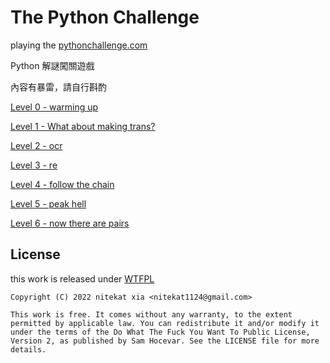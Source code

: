 # The Python Challenge

playing the [pythonchallenge.com](http://www.pythonchallenge.com/)

Python 解謎闖關遊戲

內容有暴雷，請自行斟酌

[Level 0 - warming up](00_warming_up.ipynb)

[Level 1 - What about making trans?](01_what_about_making_trans.ipynb)

[Level 2 - ocr](02_ocr.ipynb)

[Level 3 - re](03_re.ipynb)

[Level 4 - follow the chain](04_follow_the_chain.ipynb)

[Level 5 - peak hell](05_peak_hell.ipynb)

[Level 6 - now there are pairs](06_now_there_are_pairs.ipynb)

## License

this work is released under [WTFPL](http://www.wtfpl.net/)

```
Copyright (C) 2022 nitekat xia <nitekat1124@gmail.com>

This work is free. It comes without any warranty, to the extent
permitted by applicable law. You can redistribute it and/or modify it
under the terms of the Do What The Fuck You Want To Public License,
Version 2, as published by Sam Hocevar. See the LICENSE file for more details.
```
